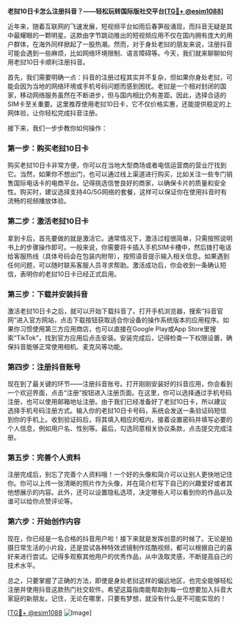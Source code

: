 **老挝10日卡怎么注册抖音？——轻松玩转国际版社交平台[[TG💪+ @esim1088](https://t.me/s/esim1088)]**

近年来，随着互联网的飞速发展，短视频平台如雨后春笋般涌现，而抖音无疑是其中最耀眼的一颗明星。这款由字节跳动推出的短视频应用不仅在国内拥有庞大的用户群体，在海外同样掀起了一股热潮。然而，对于身处老挝的朋友来说，注册抖音可能会遇到一些麻烦，比如网络环境限制、语言障碍等。今天，我们就来聊聊如何用老挝10日卡顺利注册抖音。

首先，我们需要明确一点：抖音的注册过程其实并不复杂，但如果你身处老挝，可能会因为当地的网络环境或手机号码问题而感到困扰。老挝是一个相对封闭的国家，移动网络服务虽然在不断进步，但与国内相比仍有差距。因此，选择合适的SIM卡至关重要。这里推荐使用老挝10日卡，它不仅价格实惠，还能提供稳定的上网体验，让你轻松完成抖音注册。

接下来，我们一步步教你如何操作：

### 第一步：购买老挝10日卡

购买老挝10日卡非常方便，你可以在当地大型商场或者电信运营商的营业厅找到它。当然，如果你不想出门，也可以通过线上渠道进行购买，比如关注一些专门销售国际电话卡的电商平台。记得挑选信誉良好的商家，以确保卡片的质量和安全性。购买时，建议选择支持4G/5G网络的套餐，这样可以保证你在使用抖音时有流畅的视频播放体验。

### 第二步：激活老挝10日卡

拿到卡后，首先要做的就是激活它。通常情况下，激活过程很简单，只需按照说明书上的步骤操作即可。一般来说，你需要将卡插入手机SIM卡槽中，然后拨打电话给客服热线（具体号码会在包装内附带），按照语音提示输入相关信息。如果遇到任何问题，可以随时联系客服人员寻求帮助。激活成功后，你会收到一条确认短信，表明你的老挝10日卡已经正式启用。

### 第三步：下载并安装抖音

激活老挝10日卡之后，就可以开始下载抖音了。打开手机浏览器，搜索“抖音官网”进入官方网站，点击下载按钮获取适合你设备的操作系统版本的应用程序。如果你习惯使用第三方应用商店，也可以直接在Google Play或App Store里搜索“TikTok”，找到官方应用后点击安装。安装完成后，记得检查一下权限设置，确保抖音能够正常使用相机、麦克风等功能。

### 第四步：注册抖音账号

现在到了最关键的环节——注册抖音账号。打开刚刚安装好的抖音应用，你会看到一个欢迎界面，点击“注册”按钮进入注册页面。在这里，你可以选择通过手机号码注册，也可以使用邮箱地址注册。由于我们已经准备好了老挝10日卡，所以建议选择手机号码注册方式。输入你的老挝10日卡号码，系统会发送一条验证码短信到你的手机上。收到验证码后，将其填入相应的框内，接着设置密码并填写必要的个人信息，例如用户名、性别等。最后，勾选同意相关协议条款，点击提交完成注册。

### 第五步：完善个人资料

注册完成后，别忘了完善个人资料哦！一个好的头像和简介可以让别人更快地记住你。你可以上传一张清晰的照片作为头像，并在简介栏写下自己的兴趣爱好或者其他想展示的内容。此外，还可以设置隐私选项，决定哪些人可以看到你的作品以及谁可以给你点赞评论等。

### 第六步：开始创作内容

现在，你已经是一名合格的抖音用户啦！接下来就是发挥创意的时候了。无论是拍摄日常生活的小片段，还是尝试各种特效滤镜制作炫酷视频，都可以根据自己的喜好来进行尝试。记得多观察其他用户的优秀作品，从中汲取灵感，不断提高自己的技术水平。

总之，只要掌握了正确的方法，即使是身处老挝这样的偏远地区，也完全能够轻松注册并使用抖音这款热门社交软件。希望这篇指南能帮助到每一位想要加入抖音大家庭的新朋友。记住，无论在哪里，只要有梦想，就没有什么是不可能实现的！

[[TG💪+ @esim1088](https://t.me/s/esim1088) ![Image](https://i.postimg.cc/4NQfJmqS/Snipaste-2025-05-13-00-14-12.png)]
